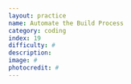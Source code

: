```yaml
---
layout: practice
name: Automate the Build Process
category: coding
index: 19
difficulty: #
description:
image: #
photocredit: #
---
```

